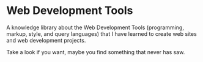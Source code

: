 # Web Development Tools

A knowledge library about the Web Development Tools (programming, markup, style, and query languages) that I have learned to create web sites and web development projects.

Take a look if you want, maybe you find something that never has saw.
